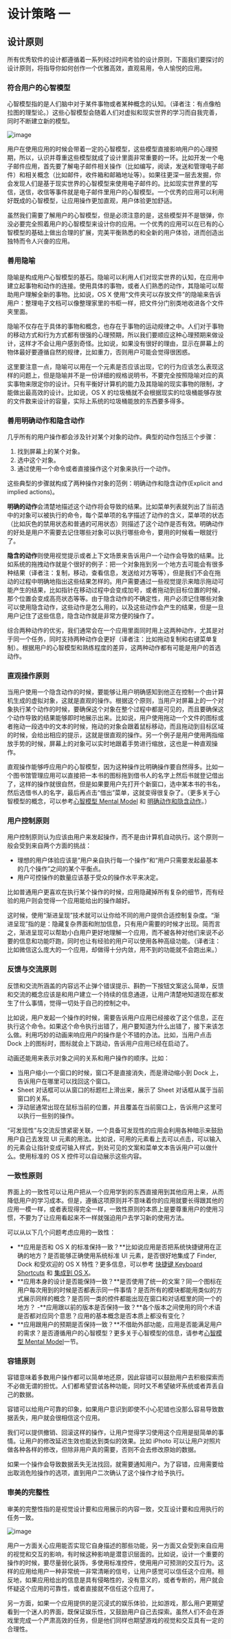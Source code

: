 # 设计策略 一

## 设计原则

所有优秀软件的设计都遵循着一系列经过时间考验的设计原则，下面我们要探讨的设计原则，将指导你如何创作一个优雅高效，直观易用，令人愉悦的应用。

### 符合用户的心智模型

心智模型指的是人们脑中对于某件事物或者某种概念的认知。（译者注：有点像柏拉图的理型论。）这些心智模型会随着人们对虚拟和现实世界的学习而自我完善，同时不断建立新的模型。

![image](images/OSX_HIG_002_001.png)

用户在使用应用的时候会带着一定的心智模型，这些模型直接影响用户的心理预期，所以，认识并尊重这些模型就成了设计里面非常重要的一环。比如开发一个电子邮件应用，首先要了解电子邮件相关操作（比如编写，阅读，发送和管理电子邮件）和相关概念（比如邮件，收件箱和邮箱地址等）。如果往更深一层去发掘，你会发现人们是基于现实世界的心智模型来使用电子邮件的。比如现实世界里的写信，送信，收信等事件就是电子邮件里用户的心智模型。一个优秀的应用可以利用好既成的心智模型，让应用操作更加直观，用户体验更加舒适。

虽然我们需要了解用户的心智模型，但是必须注意的是，这些模型并不是银弹，你没必要完全照着用户的心智模型来设计你的应用。一个优秀的应用可以在已有的心智模型的基础上做出合理的扩展，完美平衡熟悉的和全新的用户体验，进而创造出独特而令人兴奋的应用。

### 善用隐喻

隐喻是构成用户心智模型的基石。隐喻可以利用人们对现实世界的认知，在应用中建立起事物和动作的连接。使用具体的事物，或者人们熟悉的动作，其隐喻可以帮助用户理解全新的事物。比如说，OS X 使用“文件夹可以存放文件”的隐喻来告诉用户：整理电子文档可以像整理家里的书柜一样，把文件分门别类地收进各个文件夹里面。

隐喻不仅存在于具体的事物和概念，也存在于事物的运动规律之中。人们对于事物的移动方式和行为方式都有很强的心理预期，所以我们要顺应这种心理预期来做设计，这样才不会让用户感到奇怪。比如说，如果没有很好的理由，显示在屏幕上的物体最好要遵循自然的规律，比如重力，否则用户可能会觉得很困惑。

这里要注意一点，隐喻可以用在一个元素是否应该出现，它的行为应该怎么表现这样的问题上，但是隐喻并不是一份详细的规格说明书，不要完全按照隐喻对应的真实事物来限定你的设计。只有平衡好计算机的能力及其隐喻的现实事物的限制，才能做出最高效的设计。比如说，OS X 的垃圾桶就不会根据现实的垃圾桶能够存放的文件数来设计的容量，实际上系统的垃圾桶能放的东西要多得多。

### 善用明确动作和隐含动作

几乎所有的用户操作都会涉及针对某个对象的动作。典型的动作包括三个步骤：

1. 找到屏幕上的某个对象。
2. 选中这个对象。
3. 通过使用一个命令或者直接操作这个对象来执行一个动作。

这些典型的步骤就构成了两种操作对象的范例：明确动作和隐含动作(Explicit and implied actions)。

**明确的动作**会清楚地描述这个动作将会导致的结果。比如菜单列表就列出了当前选中的对象可以被执行的命令，每个菜单项的名字描述了动作的含义，菜单项的状态（比如灰色的禁用状态和普通的可用状态）则描述了这个动作是否有效。明确动作的好处是用户不需要去记住哪些对象可以执行哪些命令，要用的时候看一眼就行了。

**隐含的动作**则使用视觉提示或者上下文场景来告诉用户一个动作会导致的结果。比如系统的拖拽动作就是个很好的例子：把一个对象拖到另一个地方去可能会有很多种结果（译者注：复制，移动，查看信息，发送给对方等等），但是我们不会在拖动的过程中明确地指出这些结果怎样的。用户需要通过一些视觉提示来暗示拖动可能产生的结果，比如指针在移动过程中会变成加号，或者拖动到目标位置的时候，那个位置会变成高亮状态等等。由于隐含动作的不确定性，用户必须记住哪些对象可以使用隐含动作，这些动作是怎么用的，以及这些动作会产生的结果，但是一旦用户记住了这些信息，隐含动作就是非常方便的操作了。

综合两种动作的优劣，我们通常会在一个应用里面同时用上这两种动作，尤其是对于同一个任务，同时支持两种动作会更好（译者注：比如拖动复制和右键菜单复制）。根据用户的心智模型和熟练程度的差异，这两种动作都有可能是用户的首选动作。

### 直观操作原则

当用户使用一个隐含动作的时候，要能够让用户明确感知到他正在控制一个由计算机生成的虚拟对象，这就是直观的操作。根据这个原则，当用户对屏幕上的一个对象执行某个动作的时候，要确保这个对象在整个过程中都是可见的，而且要确保这个动作导致的结果能够即时地展示出来。比如说，用户使用拖动一个文件的图标或者拖动一段选中的文本的时候，拖动的对象会跟着鼠标移动，而且拖动到目标区域的时候，会给出相应的提示，这就是很直观的操作。另一个例子是用户使用两指缩放手势的时候，屏幕上的对象可以实时地跟着手势进行缩放，这也是一种直观操作。

直观操作能够呼应用户的心智模型，因为这种操作比明确操作要自然得多。比如一个图书馆管理应用可以直接把一本书的图标拖到借书人的名字上然后书就登记借出了，这样的操作就很自然，但是如果要用户先打开个新窗口，选中某本书的书名，然后选借书人的名字，最后再点击“借出”菜单，这就变得很复杂了。（更多关于心智模型的概念，可以参考[心智模型 Mental Model]() 和 [明确动作和隐含动作]()。）

### 用户控制原则

用户控制原则认为应该由用户来发起操作，而不是由计算机自动执行。这个原则一般会受到来自两个方面的挑战：

- 理想的用户体验应该是“用户亲自执行每一个操作”和“用户只需要发起最基本的几个操作”之间的某个平衡点。
- 用户可控操作的数量应该基于受众的操作水平来决定。

比如普通用户更喜欢在执行某个操作的时候，应用隐藏掉所有复杂的细节，而有经验的用户则会觉得一个应用能给出的操作越好。

这时候，使用“渐进呈现”技术就可以让你给不同的用户提供合适控制复杂度。“渐进呈现”指的是：隐藏复杂界面和附加信息，只有用户需要的时候才出现。简而言之，渐进呈现可以帮助小白用户更好地理解一个应用，而不被各种对他们来说不必要的信息和功能吓跑，同时也让有经验的用户可以使用各种高级功能。（译者注：比如微信这么庞大的一个应用，却做得十分内敛，用不到的功能就不会跑出来。）

### 反馈与交流原则

反馈和交流所涵盖的内容远不止弹个错误提示、斟酌一下按钮文案这么简单，反馈和交流的概念应该是和用户建立一个持续的信息通道，让用户清楚地知道现在都发生了什么事情，觉得一切处于自己的控制之中。

比如说，用户发起一个操作的时候，需要告诉用户应用已经接收了这个信息，正在执行这个命令。如果这个命令执行出错了，用户要知道为什么出错了，接下来该怎么做。利用巧妙的动画来响应用户的操作是个不错的办法。比如，当用户点击 Dock 上的图标时，图标就会上下跳动，告诉用户应用已经在启动了。

动画还能用来表示对象之间的关系和用户操作的顺序。比如：

- 当用户缩小一个窗口的时候，窗口不是直接消失，而是滑动缩小到 Dock 上，告诉用户在哪里可以找回这个窗口。
- Sheet 对话框可以从窗口的标题栏上滑出来，展示了 Sheet 对话框从属于当前窗口的关系。
- 浮动层通常出现在鼠标当前的位置，并且覆盖在当前窗口上，告诉用户这里可以执行一些别的操作。

“可发现性”与交流反馈紧密关联，一个具备可发现性的应用会利用各种暗示来鼓励用户自己去发现 UI 元素的用法。比如说，可用的元素看上去可以点击，可以输入的元素会让指针变成可输入样式，到处可见的文案和菜单文本告诉用户可以做什么。使用标准的 OS X 控件可以自动展示这些内容。

### 一致性原则

界面上的一致性可以让用户把从一个应用学到的东西直接用到其他应用上来，从而降低用户的学习成本。但是，遵循这项原则并不意味着你的应用就要长得跟其他的应用一模一样，或者表现得完全一样，一致性原则的本质上是要尊重用户的使用习惯，不要为了让应用看起来不一样就强迫用户去学习新的使用方法。

可以从以下几个问题考虑应用的一致性：

- **应用是否和 OS X 的标准保持一致？**比如说应用是否把系统快捷键用在正确的地方？是否能够正确使用系统标准 UI 元素，是否很好地集成了 Finder, Dock 和受欢迎的 OS X 特性？更多信息，可以参考 [快捷键 Keyboard Shortcuts]() 和 [集成到 OS X]()。
- **应用本身的设计是否能保持一致？**是否使用了统一的文案？同一个图标在用户每次用到的时候是否都表示同一件事情？是否所有的模块都能用类似的方式展示同样的概念？是否同一类的控件都能出现在窗口和对话框里的同一个的地方？
-**应用跟以前的版本是否保持一致？**各个版本之间使用的同个术语是否都对应同个意思？应用的基本概念是否本质上都没有变化？
- **应用跟用户的预期是否保持一致？**不借助外部功能，应用是否能满足用户的需求？是否遵循用户的心智模型？更多关于心智模型的信息，请参考[心智模型 Mental Model]()一节。

### 容错原则

容错意味着多数用户操作都可以简单地还原，因此容错可以鼓励用户去积极探索而不必做无谓的担忧。人们都希望尝试各种功能，同时又不希望破坏系统或者弄丢自己的数据。

容错可以给用户可靠的印象，如果用户意识到即使不小心犯错也没那么容易导致数据丢失，用户就会很相信这个应用。

我们可以提供撤销、回滚这样的操作，让用户觉得学习使用这个应用是挺简单的事情。让用户的修改延迟生效也能达到类似的效果。比如 iPhoto 可以让用户对照片做各种各样的修改，但除非用户真的需要，否则不会去修改原始的数据。

如果一个操作会导致数据丢失无法找回，就需要通知用户。为了容错，应用需要给出取消危险操作的选项，直到用户二次确认了这个操作才给予执行。

### 审美的完整性

审美的完整性指的是视觉设计要和应用展示的内容一致，交互设计要和应用执行的任务一致。

![image](images/OSX_HIG_002_002.png)

用户一方面关心应用能否实现它自身描述的那些功能，另一方面又会受到来自应用的视觉和交互的影响，有时候这种影响是潜意识层面的。比如说，设计一个重要的操作的时候，要尽量弱化装饰，多使用标准控件，使用用户可预测的交互行为。这样的应用给用户一种非常统一非常清晰的信号，让用户感觉可以信任这个应用。相反地，如果应用给出的信息是具有侵略性的，没有意义的，或者专断的，用户就会怀疑这个应用的可靠性，或者直接就不信任这个应用了。

另一方面，如果一个应用提供的是沉浸式的娱乐体验，比如游戏，那么用户更期望看到一个迷人的界面，既保证娱乐性，又鼓励用户自己去探索。虽然人们不会在游戏里完成一个严肃高效的任务，但是他们同样也期望游戏的视觉和交互具有一定的合理性。